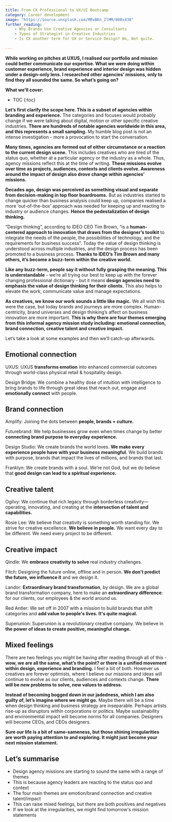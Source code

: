```yaml
---
title: From CX Professional to UX/UI Bootcamp
category: Career development
image: "https://source.unsplash.com/MRvBKn_ZlMM/800x430"
further_reading:
    - Why Brands Use Creative Agencies or Consultants
    - Types of Strategist in Creative Industries
    - Is CX another term for UX or Service Design? No, Not quite.
    
---
```


**While working on pitches at UXUS, I realised our portfolio and mission could better communicate our expertise. What we were doing within customer experience, brand experience and interior design was hidden under a design-only lens. I researched other agencies’ missions, only to find they all sounded the same. So what’s going on?**

**What we'll cover:**
* TOC
{:toc}

**Let’s first clarify the scope here. This is a subset of agencies within branding and experience.** The categories and focuses would probably change if we were talking about digital, motion or other specific creative industries. **There are hundreds of notable agencies worldwide in this area, and this represents a small sampling.** My humble blog post is not an intense investigation - more a provocation to start the conversation. 

**Many times, agencies are formed out of either circumstance or a reaction to the current design scene.** This includes creatives who are tired of the status quo, whether at a particular agency or the industry as a whole. Thus, agency missions reflect this at the time of writing. **These missions evolve over time as projects, audiences, contexts and clients evolve. Awareness around the impact of design also drove change within agencies’ missions.**

**Decades ago, design was perceived as something visual and separate from decision-making in top floor boardrooms.** But as industries started to change quicker than business analysis could keep up, companies realised a more ‘out-of-the-box’ approach was needed for keeping up and reacting to industry or audience changes. **Hence the pedestalization of design thinking.** 

“Design thinking”, according to IDEO CEO Tim Brown, “is a **human-centered approach to innovation that draws from the designer’s toolkit** to integrate the needs of the people, the possibilities of technology, and the requirements for business success”. Today the value of design thinking is understood across multiple industries, and the design process has been promoted to a business process. **Thanks to IDEO’s Tim Brown and many others, it’s become a buzz-term within the creative world.** 

**Like any buzz-term, people say it without fully grasping the meaning. This is understandable** - we’re all trying our best to keep up with the forever changing professional dictionary - but it means **design agencies need to emphasis the value of design thinking for their clients.** This also helps to elevate the work, communicate value and manage expectations.

**As creatives, we know our work sounds a little like magic.** We all wish this were the case, but today brands and journeys are more complex. Human-centricity, brand universes and design thinking’s affect on business innovation are more important. **This is why there are four themes emerging from this informal agency mission study including: emotional connection, brand connection, creative talent and creative impact.** 

Let’s take a look at some examples and then we’ll catch-up afterwards. 

## Emotional connection

UXUS: UXUS **transforms emotion** into enhanced commercial outcomes through world-class physical retail & hospitality design.

Design Bridge: We combine a healthy dose of intuition with intelligence to bring brands to life through great ideas that reach out, engage and **emotionally connect** with people.

## Brand connection

Amplify: Joining the dots between **people, brands + culture.**

Futurebrand: We help businesses grow even when times change by better **connecting brand purpose to everyday experience.**

Design Studio: We create brands the world loves. **We make every experience people have with your business meaningful.** We build brands with purpose, brands that impact the lives of millions, and brands that last.

Franklyn: We create brands with a soul. We’re not God, but we do believe that **good design can lead to a spiritual experience.**

## Creative talent

Ogilvy: We continue that rich legacy through borderless creativity—operating, innovating, and creating at the **intersection of talent and capabilities.**

Rosie Lee: We believe that creativity is something worth standing for. We strive for creative excellence. **We believe in people.** We want every day to be different. We need every project to be different.

## Creative impact

Qindle: We **embrace creativity to solve** real industry challenges.

Fitch: Designing the future online, offline and in person. **We don't predict the future, we influence it** and we design it.

Landor: **Extraordinary brand transformation**, by design. We are a global brand transformation company, here to make an **extraordinary difference**: for our clients, our employees & the world around us.

Red Antler: We set off in 2007 with a mission to build brands that shift categories and **add value to people's lives. It's quite magical.**

Superunion: Superunion is a revolutionary creative company. We believe in **the power of ideas to create positive, meaningful change.**

## Mixed feelings

There are two feelings you might be having after reading through all of this - **wow, we are all the same, what’s the point? or there is a unified movement within design, experience and branding.** I feel a bit of both. However us creatives are forever optimists, where I believe our missions and ideas will continue to evolve as our clients, audiences and contexts change. **There will be new problems to solve, new values to address.**

**Instead of becoming bogged down in our jadedness, which I am also guilty of, let’s imagine where we might go.** Maybe there will be a time when design thinking and business strategy are inseparable. Perhaps artists rise-up as disruptors within corporations or politics. Maybe sustainability and environmental impact will become norms for all companies. Designers will become CEOs, and CEOs designers. 

**Sure our life is a bit of same-sameness, but those shining irregularities are worth paying attention to and exploring. It might just become your next mission statement.** 

## Let’s summarise

- Design agency missions are starting to sound the same with a range of themes
- This is because agency leaders are reacting to the status quo and context
- The four main themes are emotion/brand connection and creative talent/impact
- This can raise mixed feelings, but there are both positives and negatives
- If we look at the irregularities, we might find tomorrow's mission statements
